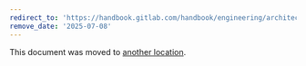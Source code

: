 ```yaml
---
redirect_to: 'https://handbook.gitlab.com/handbook/engineering/architecture/design-documents/gitlab_ci_events/'
remove_date: '2025-07-08'
---
```


This document was moved to [another location](https://handbook.gitlab.com/handbook/engineering/architecture/design-documents/gitlab_ci_events/).

<!-- This redirect file can be deleted after <2025-07-08>. -->
<!-- Redirects that point to other docs in the same project expire in three months. -->
<!-- Redirects that point to docs in a different project or site (for example, link is not relative and starts with `https:`) expire in one year. -->
<!-- Before deletion, see: https://docs.gitlab.com/ee/development/documentation/redirects.html -->
